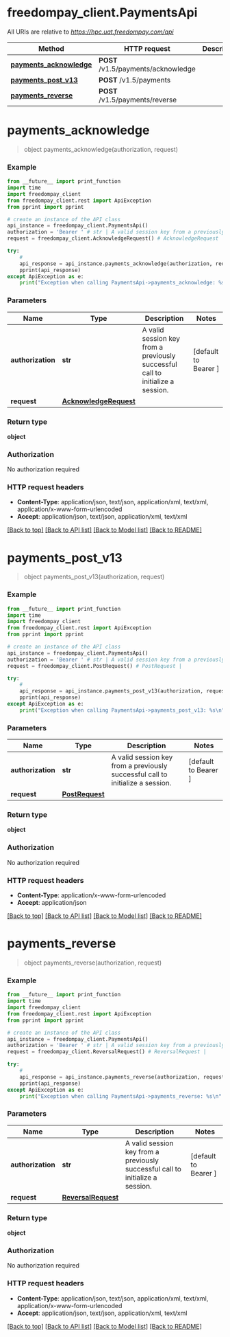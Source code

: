 # freedompay_client.PaymentsApi

All URIs are relative to *https://hpc.uat.freedompay.com/api*

Method | HTTP request | Description
------------- | ------------- | -------------
[**payments_acknowledge**](PaymentsApi.md#payments_acknowledge) | **POST** /v1.5/payments/acknowledge | 
[**payments_post_v13**](PaymentsApi.md#payments_post_v13) | **POST** /v1.5/payments | 
[**payments_reverse**](PaymentsApi.md#payments_reverse) | **POST** /v1.5/payments/reverse | 


# **payments_acknowledge**
> object payments_acknowledge(authorization, request)



### Example
```python
from __future__ import print_function
import time
import freedompay_client
from freedompay_client.rest import ApiException
from pprint import pprint

# create an instance of the API class
api_instance = freedompay_client.PaymentsApi()
authorization = 'Bearer ' # str | A valid session key from a previously successful call to initialize a session. (default to Bearer )
request = freedompay_client.AcknowledgeRequest() # AcknowledgeRequest | 

try:
    # 
    api_response = api_instance.payments_acknowledge(authorization, request)
    pprint(api_response)
except ApiException as e:
    print("Exception when calling PaymentsApi->payments_acknowledge: %s\n" % e)
```

### Parameters

Name | Type | Description  | Notes
------------- | ------------- | ------------- | -------------
 **authorization** | **str**| A valid session key from a previously successful call to initialize a session. | [default to Bearer ]
 **request** | [**AcknowledgeRequest**](AcknowledgeRequest.md)|  | 

### Return type

**object**

### Authorization

No authorization required

### HTTP request headers

 - **Content-Type**: application/json, text/json, application/xml, text/xml, application/x-www-form-urlencoded
 - **Accept**: application/json, text/json, application/xml, text/xml

[[Back to top]](#) [[Back to API list]](../README.md#documentation-for-api-endpoints) [[Back to Model list]](../README.md#documentation-for-models) [[Back to README]](../README.md)

# **payments_post_v13**
> object payments_post_v13(authorization, request)



### Example
```python
from __future__ import print_function
import time
import freedompay_client
from freedompay_client.rest import ApiException
from pprint import pprint

# create an instance of the API class
api_instance = freedompay_client.PaymentsApi()
authorization = 'Bearer ' # str | A valid session key from a previously successful call to initialize a session. (default to Bearer )
request = freedompay_client.PostRequest() # PostRequest | 

try:
    # 
    api_response = api_instance.payments_post_v13(authorization, request)
    pprint(api_response)
except ApiException as e:
    print("Exception when calling PaymentsApi->payments_post_v13: %s\n" % e)
```

### Parameters

Name | Type | Description  | Notes
------------- | ------------- | ------------- | -------------
 **authorization** | **str**| A valid session key from a previously successful call to initialize a session. | [default to Bearer ]
 **request** | [**PostRequest**](PostRequest.md)|  | 

### Return type

**object**

### Authorization

No authorization required

### HTTP request headers

 - **Content-Type**: application/x-www-form-urlencoded
 - **Accept**: application/json

[[Back to top]](#) [[Back to API list]](../README.md#documentation-for-api-endpoints) [[Back to Model list]](../README.md#documentation-for-models) [[Back to README]](../README.md)

# **payments_reverse**
> object payments_reverse(authorization, request)



### Example
```python
from __future__ import print_function
import time
import freedompay_client
from freedompay_client.rest import ApiException
from pprint import pprint

# create an instance of the API class
api_instance = freedompay_client.PaymentsApi()
authorization = 'Bearer ' # str | A valid session key from a previously successful call to initialize a session. (default to Bearer )
request = freedompay_client.ReversalRequest() # ReversalRequest | 

try:
    # 
    api_response = api_instance.payments_reverse(authorization, request)
    pprint(api_response)
except ApiException as e:
    print("Exception when calling PaymentsApi->payments_reverse: %s\n" % e)
```

### Parameters

Name | Type | Description  | Notes
------------- | ------------- | ------------- | -------------
 **authorization** | **str**| A valid session key from a previously successful call to initialize a session. | [default to Bearer ]
 **request** | [**ReversalRequest**](ReversalRequest.md)|  | 

### Return type

**object**

### Authorization

No authorization required

### HTTP request headers

 - **Content-Type**: application/json, text/json, application/xml, text/xml, application/x-www-form-urlencoded
 - **Accept**: application/json, text/json, application/xml, text/xml

[[Back to top]](#) [[Back to API list]](../README.md#documentation-for-api-endpoints) [[Back to Model list]](../README.md#documentation-for-models) [[Back to README]](../README.md)

